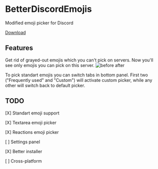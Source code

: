 # BetterDiscordEmojis
Modified emoji picker for Discord

[Download](https://github.com/TrueLecter/BetterDiscordEmojis/releases "Releases")

## Features
Get rid of grayed-out emojis which you can't pick on servers. Now you'll see only emojis you can pick on this server.
![before after](http://i.imgur.com/H2yoZlk.png "Functionality preview")

To pick standart emojis you can switch tabs in bottom panel. First two ("Frequently used" and "Custom") will activate custom picker, while any other will switch back to default picker.

## TODO
[X] Standart emoji support

[X] Textarea emoji picker

[X] Reactions emoji picker

[ ] Settings panel

[X] Better installer

[ ] Cross-platform
